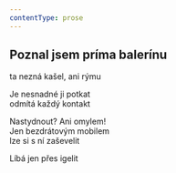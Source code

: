 ```yaml
---
contentType: prose
---
```


## Poznal jsem príma balerínu

ta nezná kašel, ani rýmu

Je nesnadné ji potkat  
odmítá každý kontakt

Nastydnout? Ani omylem!  
Jen bezdrátovým mobilem  
lze si s ní zaševelit

Líbá jen přes igelit
